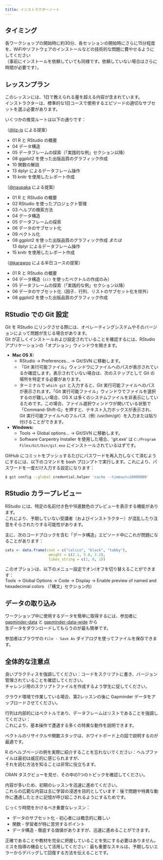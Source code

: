 ```yaml
---
title: インストラクターノート
---
```


## タイミング

各ワークショップの開始時に約30分、各セッションの開始時にさらに15分程度を、WiFiやソフトウェアのインストールなどの技術的な問題に費やせるようにしてください  
（事前にインストールを依頼していても同様です。依頼していない場合はさらに時間が必要です）。

## レッスンプラン

このレッスンには、1日で教えられる量を超える内容が含まれています。  
インストラクターは、標準的な1日コースで使用するエピソードの適切なサブセットを選ぶ必要があります。

いくつかの推奨ルートは以下の通りです：

（[@liz-is](https://github.com/swcarpentry/r-novice-gapminder/issues/104#issuecomment-276529213) による提案）

- 01 R と RStudio の概要
- 04 データ構造
- 05 データフレームの探索（「実践的な例」セクション以降）
- 08 ggplot2 を使った出版品質のグラフィック作成
- 10 関数の解説
- 13 dplyr によるデータフレーム操作
- 15 knitr を使用したレポート作成

（[@naupaka](https://github.com/swcarpentry/r-novice-gapminder/issues/104#issuecomment-312547509) による提案）

- 01 R と RStudio の概要
- 02 RStudio を使ったプロジェクト管理
- 03 ヘルプの検索方法
- 04 データ構造
- 05 データフレームの探索
- 06 データのサブセット化
- 09 ベクトル化
- 08 ggplot2 を使った出版品質のグラフィック作成 *または*  
  13 dplyr によるデータフレーム操作
- 15 knitr を使用したレポート作成

（[@karawoo](https://github.com/swcarpentry/r-novice-gapminder/issues/104#issuecomment-277599864) による半日コースの提案）

- 01 R と RStudio の概要
- 04 データ構造（`c()` を使ったベクトルの作成のみ）
- 05 データフレームの探索（「実践的な例」セクション以降）
- 06 データのサブセット化（因子、行列、リストのサブセット化を除外）
- 08 ggplot2 を使った出版品質のグラフィック作成

## RStudio での Git 設定

Git を RStudio にリンクさせる際には、オペレーティングシステムやそのバージョンによって問題が生じる場合があります。  
Git が正しくインストールおよび設定されていることを確認するには、RStudio アプリケーションの「オプション」ウィンドウを開きます。

- **Mac OS X:**  
  - RStudio -> Preferences... -> Git/SVN に移動します。  
  - 「Git 実行可能ファイル」ウィンドウにファイルへのパスが表示されているか確認します。表示されていない場合は、次のステップとして Git の場所を特定する必要があります。  
  - ターミナルで `which git` と入力すると、Git 実行可能ファイルへのパスが表示されます。「Git 実行可能ファイル」ウィンドウでファイルを選択するのが難しい場合、OS X は多くのシステムファイルを非表示にしているためです。この場合、ファイル選択ウィンドウが開いている状態で「Command-Shift-G」を押すと、テキスト入力ボックスが表示され、Git 実行可能ファイルへのフルパス（例: /usr/bin/git）を入力または貼り付けることができます。
- **Windows:**  
  - Tools -> Global options... -> Git/SVN に移動します。  
  - Software Carpentry Installer を使用した場合、'git.exe' は `C:/Program Files/Git/bin/git.exe` にインストールされているはずです。

GitHub にコミットをプッシュするたびにパスワードを再入力しなくて済むようにするには、以下のコマンドを bash プロンプトで実行します。これにより、パスワードを一度だけ入力する設定になります：

```bash
$ git config --global credential.helper 'cache --timeout=10000000'
```

## RStudio カラープレビュー

RStudio には、特定の名前付き色や16進数色のプレビューを表示する機能があります。  
これにより、予期していない受講者（およびインストラクター）が混乱したり注意をそらされたりする可能性があります。

主に、次のコードブロックを含む「データ構造」エピソード中にこれが問題になることがあります：

```r
cats <- data.frame(coat = c("calico", "black", "tabby"),
                    weight = c(2.1, 5.0, 3.2),
                    likes_string = c(1, 0, 1))
```

このオプションは、以下のメニュー設定でオン/オフを切り替えることができます：  
Tools -> Global Options -> Code -> Display -> Enable preview of named and hexadecimal colors （「構文」セクション内）

## データの取り込み

ワークショップ中に使用するデータを簡単に取得するには、参加者に [gapminder-data] と [gapminder-data-wide] から  
生データをダウンロードしてもらうのが最も簡単です。

参加者はブラウザの `File - Save As` ダイアログを使ってファイルを保存できます。

## 全体的な注意点

良いプラクティスを強調してください：コードをスクリプトに書き、バージョン管理されていることを確認してください。  
チャレンジ用のスクリプトファイルを作成するよう学生に促してください。

クラウド環境で作業している場合、第2レッスンの後に Gapminder データをアップロードさせてください。

行列は内部的にはベクトルであり、データフレームはリストであることを強調してください：  
これにより、基本操作で遭遇する多くの特異な動作を説明できます。

ベクトルのリサイクルや関数スタックは、ホワイトボード上の図で説明するのが最適です。

R のヘルプページの例を実際に紹介することを忘れないでください：ヘルプファイルは最初は威圧的に感じられますが、  
それを読む方法を知ることは非常に役立ちます。

CRAN タスクビューを見せ、その中の1つのトピックを確認してください。

内容が多いため、初期のレッスンを迅速に進めてください。  
これらの広範な内容は主に学習の浸透を目的としています：後で問題や特異な動作に遭遇したときに記憶が呼び起こされるようにするためです。

じっくり時間をかけるべき重要なレッスン：

- データのサブセット化 - 初心者には概念的に難しい
- 関数 - 学習者が特に苦労するポイント
- データ構造 - 徹底する価値がありますが、迅速に進めることができます。

正確であることや教材を完全に把握していることを気にする必要はありません。  
ミスを指導の機会として活用してください：最も重要なスキルは、予期しないエラーからデバッグして回復する方法を伝えることです。

[gapminder-data]: data/gapminder_data.csv
[gapminder-data-wide]: data/gapminder_wide.csv



